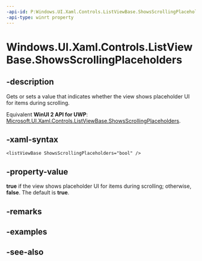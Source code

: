 ```yaml
---
-api-id: P:Windows.UI.Xaml.Controls.ListViewBase.ShowsScrollingPlaceholders
-api-type: winrt property
---
```


<!-- Property syntax
public bool ShowsScrollingPlaceholders { get;  set; }
-->

# Windows.UI.Xaml.Controls.ListViewBase.ShowsScrollingPlaceholders

## -description
Gets or sets a value that indicates whether the view shows placeholder UI for items during scrolling.

Equivalent **WinUI 2 API for UWP**: [Microsoft.UI.Xaml.Controls.ListViewBase.ShowsScrollingPlaceholders](/windows/winui/api/microsoft.ui.xaml.controls.listviewbase.showsscrollingplaceholders).

## -xaml-syntax
```xaml
<listViewBase ShowsScrollingPlaceholders="bool" />
```


## -property-value
**true** if the view shows placeholder UI for items during scrolling; otherwise, **false**. The default is **true**.

## -remarks

## -examples

## -see-also
